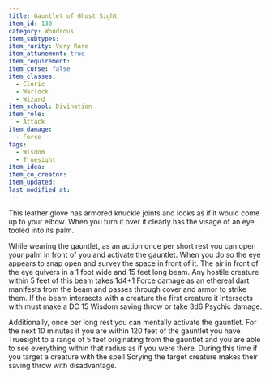 ```yaml
---
title: Gauntlet of Ghost Sight
item_id: 130
category: Wondrous
item_subtypes:
item_rarity: Very Rare
item_attunement: true
item_requirement:
item_curse: false
item_classes:
  - Cleric
  - Warlock
  - Wizard
item_school: Divination
item_role:
  - Attack
item_damage:
  - Force
tags:
  - Wisdom
  - Truesight
item_idea:
item_co_creator:
item_updated:
last_modified_at:
---
```


This leather glove has armored knuckle joints and looks as if it would come up to your elbow. When you turn it over it clearly has the visage of an eye tooled into its palm.

While wearing the gauntlet, as an action once per short rest you can open your palm in front of you and activate the gauntlet. When you do so the eye appears to snap open and survey the space in front of it. The air in front of the eye quivers in a 1 foot wide and 15 feet long beam. Any hostile creature within 5 feet of this beam takes 1d4+1 Force damage as an ethereal dart manifests from the beam and passes through cover and armor to strike them. If the beam intersects with a creature the first creature it intersects with must make a DC 15 Wisdom saving throw or take 3d6 Psychic damage.

Additionally, once per long rest you can mentally activate the gauntlet. For the next 10 minutes if you are within 120 feet of the gauntlet you have Truesight to a range of 5 feet originating from the gauntlet and you are able to see everything within that radius as if you were there. During this time if you target a creature with the spell Scrying the target creature makes their saving throw with disadvantage.
